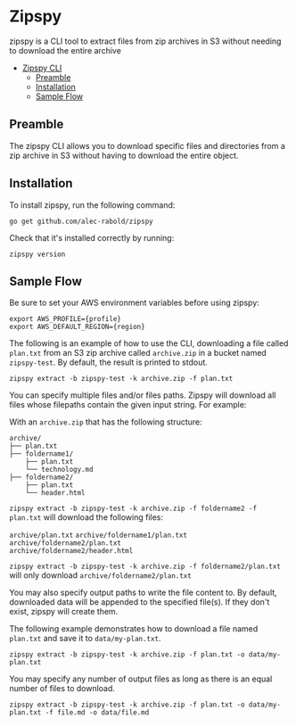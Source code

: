# Zipspy
zipspy is a CLI tool to extract files from zip archives in S3 without needing to download the entire archive

<!-- TOC depthFrom:1 depthTo:2 withLinks:1 updateOnSave:1 orderedList:0 -->

- [Zipspy CLI](#zipspy)
    - [Preamble](#preamble)
    - [Installation](#installation)
    - [Sample Flow](#sample-flow)
    

<!-- /TOC -->



## Preamble

The zipspy CLI allows you to download specific files and directories from a zip archive in S3 without having to download the entire object. 

## Installation

To install zipspy, run the following command:

```
go get github.com/alec-rabold/zipspy
```

Check that it's installed correctly by running:

```
zipspy version
```

## Sample Flow

Be sure to set your AWS environment variables before using zipspy:

`export AWS_PROFILE={profile}`  
`export AWS_DEFAULT_REGION={region}`

The following is an example of how to use the CLI, downloading a file called `plan.txt` from an S3 zip archive called `archive.zip` in a bucket named `zipspy-test`. By default, the result is printed to stdout.

```
zipspy extract -b zipspy-test -k archive.zip -f plan.txt
```

You can specify multiple files and/or files paths. Zipspy will download all files whose filepaths contain the given input string. For example:

With an `archive.zip` that has the following structure:

```
archive/
├── plan.txt
├── foldername1/
    ├── plan.txt
    └── technology.md
├── foldername2/
    ├── plan.txt
    └── header.html
```


`zipspy extract -b zipspy-test -k archive.zip -f foldername2 -f plan.txt` will download the following files:

`archive/plan.txt`
`archive/foldername1/plan.txt`  
`archive/foldername2/plan.txt`  
`archive/foldername2/header.html`  

`zipspy extract -b zipspy-test -k archive.zip -f foldername2/plan.txt` will only download `archive/foldername2/plan.txt` 


You may also specify output paths to write the file content to. By default, downloaded data will be appended to the specified file(s). If they don't exist, zipspy will create them.

The following example demonstrates how to download a file named `plan.txt` and save it to `data/my-plan.txt`.

```
zipspy extract -b zipspy-test -k archive.zip -f plan.txt -o data/my-plan.txt
```

You may specify any number of output files as long as there is an equal number of files to download.

```
zipspy extract -b zipspy-test -k archive.zip -f plan.txt -o data/my-plan.txt -f file.md -o data/file.md
```

